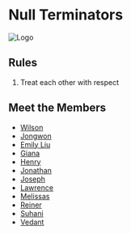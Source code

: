 # Null Terminators
<!-- logo -->
![Logo](/)
## Rules
1. Treat each other with respect

## Meet the Members
- [Wilson]()
- [Jongwon]()
- [Emily Liu]()
- [Giana]()
- [Henry]()
- [Jonathan]()
- [Joseph]()
- [Lawrence]()
- [Melissas]()
- [Reiner]()
- [Suhani]()
- [Vedant]()